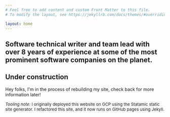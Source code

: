 ```yaml
---
# Feel free to add content and custom Front Matter to this file.
# To modify the layout, see https://jekyllrb.com/docs/themes/#overriding-theme-defaults

layout: home
---
```


<h2 class="landingPage">Software <span class="lookAtMe">technical writer</span> and <span class="andMe">team lead</span> with over <span class="lookAtMe">8 years</span> of experience at some of the most prominent software companies on the planet.</h2>


<div class="note">
<h2>Under construction</h2>

Hey folks, I'm in the process of rebuilding my site, check back for more information later!
</div>


<p style="font-size: small; float: bottom;"><i>Tooling note:</i> I originally deployed this website on GCP using the Statamic static site generator. I refactored this site, and it now runs on GitHub pages using Jekyll.  